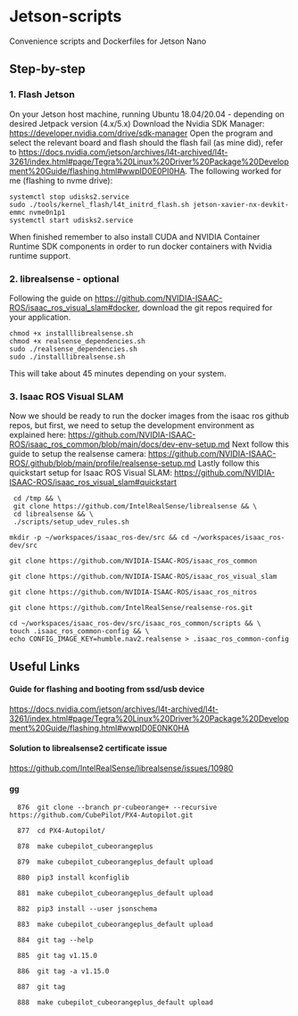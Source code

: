 # Jetson-scripts
Convenience scripts and Dockerfiles for Jetson Nano

## Step-by-step
### 1. Flash Jetson
On your Jetson host machine, running Ubuntu 18.04/20.04 - depending on desired Jetpack version (4.x/5.x)
Download the Nvidia SDK Manager: https://developer.nvidia.com/drive/sdk-manager
Open the program and select the relevant board and flash
should the flash fail (as mine did), refer to https://docs.nvidia.com/jetson/archives/l4t-archived/l4t-3261/index.html#page/Tegra%20Linux%20Driver%20Package%20Development%20Guide/flashing.html#wwpID0E0PI0HA.
The following worked for me (flashing to nvme drive):
```
systemctl stop udisks2.service
sudo ./tools/kernel_flash/l4t_initrd_flash.sh jetson-xavier-nx-devkit-emmc nvme0n1p1
systemctl start udisks2.service
```
When finished remember to also install CUDA and NVIDIA Container Runtime SDK components in order to run docker containers with Nvidia runtime support.

### 2. librealsense - optional

Following the guide on https://github.com/NVIDIA-ISAAC-ROS/isaac_ros_visual_slam#docker, download the git repos required for your application.
``` 
chmod +x installlibrealsense.sh
chmod +x realsense_dependencies.sh
sudo ./realsense_dependencies.sh
sudo ./installlibrealsense.sh
```
This will take about 45 minutes depending on your system.

### 3. Isaac ROS Visual SLAM
Now we should be ready to run the docker images from the isaac ros github repos, but first, we need to setup the development environment as explained here: https://github.com/NVIDIA-ISAAC-ROS/isaac_ros_common/blob/main/docs/dev-env-setup.md
Next follow this guide to setup the realsense camera: https://github.com/NVIDIA-ISAAC-ROS/.github/blob/main/profile/realsense-setup.md
Lastly follow this quickstart setup for Isaac ROS Visual SLAM: https://github.com/NVIDIA-ISAAC-ROS/isaac_ros_visual_slam#quickstart


```
 cd /tmp && \
 git clone https://github.com/IntelRealSense/librealsense && \
 cd librealsense && \
 ./scripts/setup_udev_rules.sh
```

```
mkdir -p ~/workspaces/isaac_ros-dev/src && cd ~/workspaces/isaac_ros-dev/src
```
```
git clone https://github.com/NVIDIA-ISAAC-ROS/isaac_ros_common
```
```
git clone https://github.com/NVIDIA-ISAAC-ROS/isaac_ros_visual_slam
```
```
git clone https://github.com/NVIDIA-ISAAC-ROS/isaac_ros_nitros
```
```
git clone https://github.com/IntelRealSense/realsense-ros.git
```

```
cd ~/workspaces/isaac_ros-dev/src/isaac_ros_common/scripts && \
touch .isaac_ros_common-config && \
echo CONFIG_IMAGE_KEY=humble.nav2.realsense > .isaac_ros_common-config
```
## Useful Links

#### Guide for flashing and booting from ssd/usb device
https://docs.nvidia.com/jetson/archives/l4t-archived/l4t-3261/index.html#page/Tegra%20Linux%20Driver%20Package%20Development%20Guide/flashing.html#wwpID0E0NK0HA

#### Solution to librealsense2 certificate issue
https://github.com/IntelRealSense/librealsense/issues/10980

#### gg
```
  876  git clone --branch pr-cubeorange+ --recursive https://github.com/CubePilot/PX4-Autopilot.git
  
  877  cd PX4-Autopilot/
  
  878  make cubepilot_cubeorangeplus
  
  879  make cubepilot_cubeorangeplus_default upload
  
  880  pip3 install kconfiglib
  
  881  make cubepilot_cubeorangeplus_default upload
  
  882  pip3 install --user jsonschema
  
  883  make cubepilot_cubeorangeplus_default upload
  
  884  git tag --help
 
  885  git tag v1.15.0
  
  886  git tag -a v1.15.0
  
  887  git tag
  
  888  make cubepilot_cubeorangeplus_default upload
```


